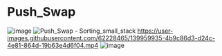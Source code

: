 # Push_Swap

![image](https://user-images.githubusercontent.com/62228465/137755951-cc8c80f6-7440-4ffb-ba00-bd5f8108c79a.png)
![Push_Swap - Sorting_small_stack](https://user-images.githubusercontent.com/62228465/139959681-ff3773dd-776a-47fc-ba5c-2476036805cf.png)
https://user-images.githubusercontent.com/62228465/139959935-4b9c86d3-d24c-4e81-864d-19b63e4d6f04.mp4
![image](https://user-images.githubusercontent.com/62228465/137635551-fcbf67f4-7268-463f-bcf6-5e16c0cdec16.png)
